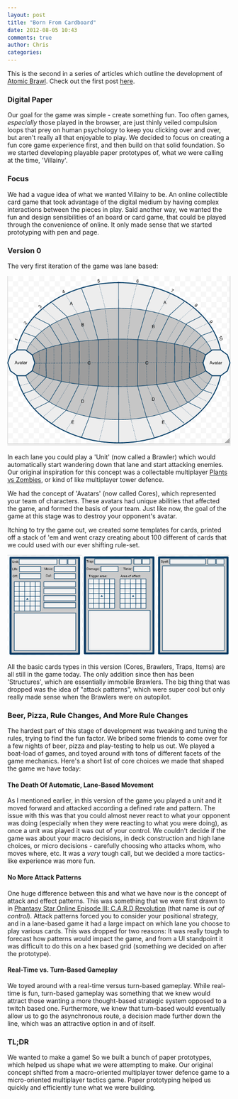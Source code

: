 ```yaml
---
layout: post
title: "Born From Cardboard"
date: 2012-08-05 10:43
comments: true
author: Chris
categories: 
---
```


This is the second in a series of articles which outline the development of <a href="http://atomicbrawl.com">Atomic Brawl</a>. Check out the first post <a href="/blog/2012/08/03/who-we-are/">here</a>.

### Digital Paper

Our goal for the game was simple - create something fun. Too often games, _especially_ those played in the browser, are just thinly veiled compulsion loops that prey on human psychology to keep you clicking over and over, but aren't really all that enjoyable to play. We decided to focus on creating a fun core game experience first, and then build on that solid foundation. So we started developing playable paper prototypes of, what we were calling at the time, 'Villainy'.

<!-- more -->

### Focus

We had a vague idea of what we wanted Villainy to be. An online collectible card game that took advantage of the digital medium by having complex interactions between the pieces in play. Said another way, we wanted the fun and design sensibilities of an board or card game, that could be played through the convenience of online. It only made sense that we started prototyping with pen and page.


### Version 0

The very first iteration of the game was lane based:

<img src="/images/born_from_cardboard/board.png" />

In each lane you could play a 'Unit' (now called a Brawler) which would automatically start wandering down that lane and start attacking enemies. Our original inspiration for this concept was a collectable multiplayer <a href="http://www.popcap.com/games/plants-vs-zombies/online">Plants vs Zombies</a>, or kind of like multiplayer tower defence.

We had the concept of 'Avatars' (now called Cores), which represented your team of characters. These avatars had unique abilities that affected the game, and formed the basis of your team. Just like now, the goal of the game at this stage was to destroy your opponent's avatar.

Itching to try the game out, we created some templates for cards, printed off a stack of 'em and went crazy creating about 100 different of cards that we could used with our ever shifting rule-set.

<img src="/images/born_from_cardboard/cards.png" />

All the basic cards types in this version (Cores, Brawlers, Traps, Items)  are all still in the game today. The only addition since then has been 'Structures', which are essentially immobile Brawlers. The big thing that was dropped was the idea of "attack patterns", which were super cool but only really made sense when the Brawlers were on autopilot.


### Beer, Pizza, Rule Changes, And More Rule Changes

The hardest part of this stage of development was tweaking and tuning the rules, trying to find the fun factor. We bribed some friends to come over for a few nights of beer, pizza and play-testing to help us out. We played a boat-load of games, and toyed around with tons of different facets of the game mechanics. Here's a short list of core choices we made that shaped the game we have today:

#### The Death Of Automatic, Lane-Based Movement

As I mentioned earlier, in this version of the game you played a unit and it moved forward and attacked according a defined rate and pattern. The issue with this was that you could almost never react to what your opponent was doing (especially when they were reacting to what you were doing), as once a unit was played it was out of your control. We couldn't decide if the game was about your macro decisions, in deck construction and high lane choices, or micro decisions - carefully choosing who attacks whom, who moves where, etc. It was a _very_ tough call, but we decided a more tactics-like experience was more fun.

#### No More Attack Patterns

One huge difference between this and what we have now is the concept of attack and effect patterns. This was something that we were first drawn to in <a href="http://en.wikipedia.org/wiki/Phantasy_Star_Online_Episode_III:_C.A.R.D._Revolution">Phantasy Star Online Episode III: C.A.R.D Revolution</a> (that name is _out of control_). Attack patterns forced you to consider your positional strategy, and in a lane-based game it had a large impact on which lane you choose to play various cards. This was dropped for two reasons: It was really tough to forecast how patterns would impact the game, and from a UI standpoint it was difficult to do this on a hex based grid (something we decided on after the prototype).

#### Real-Time vs. Turn-Based Gameplay

We toyed around with a real-time versus turn-based gameplay. While real-time is fun, turn-based gameplay was something that we knew would attract those wanting a more thought-based strategic system opposed to a twitch based one. Furthermore, we knew that turn-based would eventually allow us to go the asynchronous route, a decision made further down the line, which was an attractive option in and of itself.


### TL;DR

We wanted to make a game! So we built a bunch of paper prototypes, which helped us shape what we were attempting to make. Our original concept shifted from a macro-oriented multiplayer tower defence game to a micro-oriented multiplayer tactics game. Paper prototyping helped us quickly and efficiently tune what we were building.
